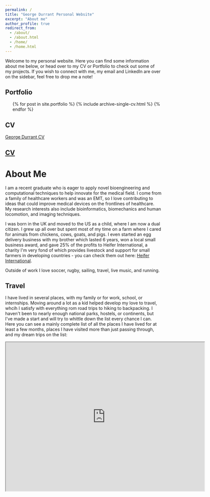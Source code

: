 ```yaml
---
permalink: /
title: "George Durrant Personal Website"
excerpt: "About me"
author_profile: true
redirect_from: 
  - /about/
  - /about.html
  - /home/
  - /home.html
---
```


Welcome to my personal website. Here you can find some information about me below, or head over to my CV or Portfolio to check out some of my projects. If you wish to connect with me, my email and LinkedIn are over on the sidebar, feel free to drop me a note!


Portfolio
------
  <ul>{% for post in site.portfolio %}
    {% include archive-single-cv.html %}
  {% endfor %}</ul>


CV
------
[George Durrant CV](https://ggdurrant.github.io/cv/)

## [CV](https://ggdurrang.github.io/cv/)


About Me
======

I am a recent graduate who is eager to apply novel bioengineering and computational techniques to help innovate for the medical field. I come from a family of healthcare workers and was an EMT, so I love contributing to ideas that could improve medical devices on the frontlines of healthcare. My research interests also include bioinformatics, biomechanics and human locomotion, and imaging techniques. 

I was born in the UK and moved to the US as a child, where I am now a dual citizen. I grew up all over but spent most of my time on a farm where I cared for animals from chickens, cows, goats, and pigs. I even started an egg delivery business with my brother which lasted 6 years, won a local small business award, and gave 25% of the profits to Heifer International, a charity I'm very fond of which provides livestock and support for small farmers in developing countries - you can check them out here: [Heifer International](http://heifer.org).

Outside of work I love soccer, rugby, sailing, travel, live music, and running. 


Travel
-------

I have lived in several places, with my family or for work, school, or internships. Moving around a lot as a kid helped develop my love to travel, whcih I satisfy with everything rom road trips to hiking to backpacking. I haven't been to nearly enough national parks, hostels, or continents, but I've made a start and will try to whittle down the list every chance I can. Here you can see a mainly complete list of all the places I have lived for at least a few months, places I have visited more than just passing through, and my dream trips on the list:

<iframe src="https://www.google.com/maps/d/u/0/embed?mid=1crg7ZfNmAYioInHC3oSDO4X8gk33ixl-" width="640" height="480"></iframe>